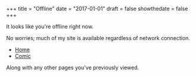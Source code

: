 +++
title = "Offline"
date = "2017-01-01"
draft = false
showthedate = false
+++

It looks like you're offline right now.

No worries; much of my site is available regardless of network connection.

- [Home](/)
- [Comic](/Comic/)

Along with any other pages you've previously viewed.